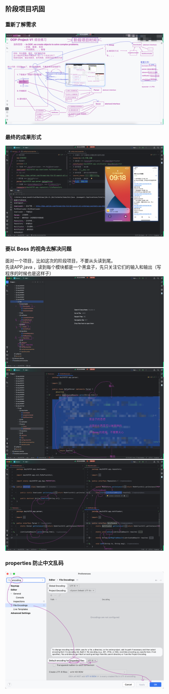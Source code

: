## 阶段项目巩固
### 重新了解需求
![img4.png](img%2Fimg4.png)
### 最终的成果形式
![img1.png](img%2Fimg1.png)
### 要以 Boss 的视角去解决问题
面对一个项目，比如这次的阶段项目，不要从头读到尾。  
先读APP.java ，读到每个模块都是一个黑盒子，先只关注它们的输入和输出（写程序的时候也是这样子）  
![img5.png](img%2Fimg5.png)
![img2.png](img%2Fimg2.png)
![img3.png](img%2Fimg3.png)
### properties 防止中文乱码
![img6.png](img%2Fimg6.png)